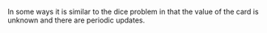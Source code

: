 In some ways it is similar to the dice problem in that the value of the card is unknown and there are periodic updates.

